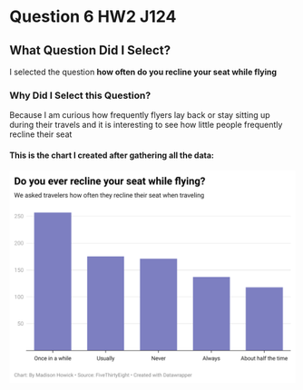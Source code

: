 # Question 6 HW2 J124
## What Question Did I Select?
I selected the question **how often do you recline your seat while flying** 
### Why Did I Select this Question?
Because I am curious how frequently flyers lay back or stay sitting up during their travels and it is interesting to see how little people frequently recline their seat
#### This is the chart I created after gathering all the data:
![This is a data warpper chart](uOwi4-do-you-ever-recline-your-seat-while-flying-.png)

